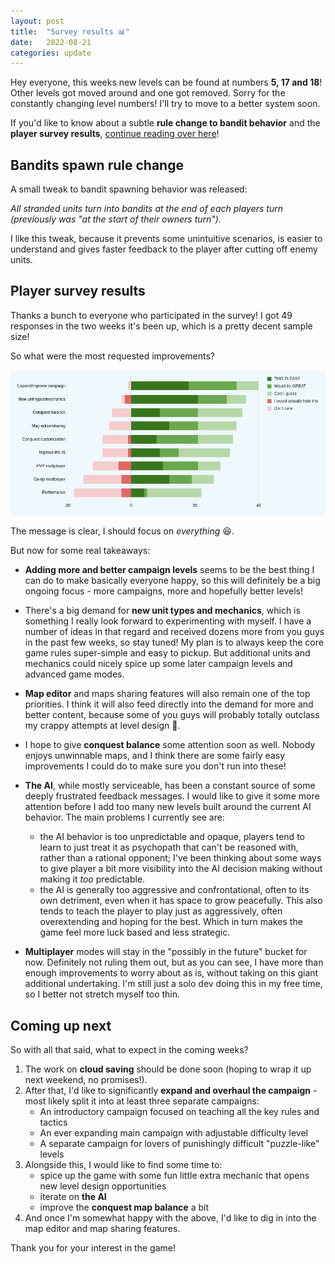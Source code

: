 ```yaml
---
layout: post
title:  "Survey results 📊"
date:   2022-08-21
categories: update
---
```


Hey everyone, this weeks new levels can be found at numbers **5, 17 and 18**!
Other levels got moved around and one got removed. Sorry for the constantly changing level 
numbers! I'll try to move to a better system soon.

If you'd like to know about a subtle **rule change to bandit behavior** and the **player survey results**,
[continue reading over here](/update/2022/08/21/survey-result.html)!

<!-- excerpt-end -->

## Bandits spawn rule change

A small tweak to bandit spawning behavior was released:

*All stranded units turn into bandits at the end of each players turn (previously was "at the start of their owners turn").*

I like this tweak, because it prevents some unintuitive scenarios, is easier to understand and gives faster feedback to the player after cutting off enemy units.

## Player survey results

Thanks a bunch to everyone who participated in the survey! I got 49 responses in the two weeks it's been up,
which is a pretty decent sample size!

So what were the most requested improvements?

<img src="/img/blog/survey-result-1.png"/>

The message is clear, I should focus on *everything* 😆.

But now for some real takeaways:

* **Adding more and better campaign levels** seems to be the best thing I can do to make basically everyone happy, so this will definitely
be a big ongoing focus - more campaigns, more and hopefully better levels!
 
* There's a big demand for **new unit types and mechanics**, which is something I really look forward to experimenting with myself.
I have a number of ideas in that regard and received dozens more from you guys in the past few weeks, so stay tuned! My plan is 
to always keep the core game rules super-simple and easy to pickup. But additional units and mechanics could 
nicely spice up some later campaign levels and advanced game modes.

* **Map editor** and maps sharing features will also remain one of the top priorities.
I think it will also feed directly into the demand for more and better content, because some of you guys will probably 
totally outclass my crappy attempts at level design 🙂.

* I hope to give **conquest balance**  some attention soon as well. Nobody enjoys unwinnable maps, and I think there are some fairly easy improvements I could do to make sure you don't run into these!

* **The AI**, while mostly serviceable, has been a constant source of some deeply frustrated feedback messages. I would like to give it some more attention before I add too many new levels built around the current AI behavior. The main problems I currently see are:
  * the AI behavior is too unpredictable and opaque, players tend to learn to just treat it as psychopath that can't be reasoned with, rather than a rational opponent;
I've been thinking about some ways to give player a bit more visibility into the AI decision making without making it *too* predictable.
  * the AI is generally too aggressive and confrontational, often to its own detriment, even when it has space to grow peacefully. This also tends to teach the player to 
play just as aggressively, often overextending and hoping for the best. Which in turn makes the game feel more luck based and less strategic.


* **Multiplayer** modes will stay in the "possibly in the future" bucket for now. Definitely not ruling them out, but as you can see,
  I have more than enough improvements to worry about as is, without taking on this giant additional undertaking. I'm still just a solo dev doing this in my free time, so I better not stretch myself too thin.

## Coming up next

So with all that said, what to expect in the coming weeks?

1. The work on **cloud saving** should be done soon (hoping to wrap it up next weekend, no promises!).
2. After that, I'd like to significantly **expand and overhaul the campaign** - most likely split it into at least three separate campaigns:
    * An introductory campaign focused on teaching all the key rules and tactics
    * An ever expanding main campaign with adjustable difficulty level
    * A separate campaign for lovers of punishingly difficult "puzzle-like" levels
3. Alongside this, I would like to find some time to:
    * spice up the game with some fun little extra mechanic that opens new level design opportunities
    * iterate on **the AI** 
    * improve the **conquest map balance** a bit
4. And once I'm somewhat happy with the above, I'd like to dig in into the map editor and map sharing features.

Thank you for your interest in the game!
